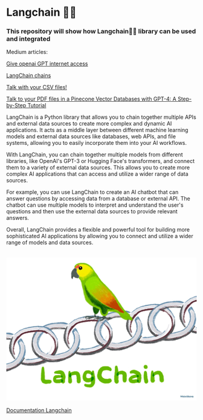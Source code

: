 # Langchain 🦜🔗
### This repository will show how Langchain🦜🔗 library can be used and integrated

Medium articles:

[Give openai GPT internet access](https://medium.com/@rubentak/give-openai-models-with-internet-access-using-langchain-7d5849f33e03)


[LangChain chains](https://medium.com/@rubentak/langchain-using-different-langchain-chains-to-write-a-new-episode-for-the-office-us-7c45d869d895)

[Talk with your CSV files!](https://medium.com/@rubentak/talk-to-your-data-base-with-gpt-models-using-langchain-csv-19e2b32aa729)

[Talk to your PDF files in a Pinecone Vector Databases with GPT-4: A Step-by-Step Tutorial](https://medium.com/@rubentak/talk-to-your-pdf-files-in-a-pinecone-vector-databases-with-gpt-4-a-step-by-step-tutorial-1632cf7aa041)


LangChain is a Python library that allows you to chain together multiple APIs and external data sources to create more complex and dynamic AI applications. It acts as a middle layer between different machine learning models and external data sources like databases, web APIs, and file systems, allowing you to easily incorporate them into your AI workflows.

With LangChain, you can chain together multiple models from different libraries, like OpenAI's GPT-3 or Hugging Face's transformers, and connect them to a variety of external data sources. This allows you to create more complex AI applications that can access and utilize a wider range of data sources.

For example, you can use LangChain to create an AI chatbot that can answer questions by accessing data from a database or external API. The chatbot can use multiple models to interpret and understand the user's questions and then use the external data sources to provide relevant answers.

Overall, LangChain provides a flexible and powerful tool for building more sophisticated AI applications by allowing you to connect and utilize a wider range of models and data sources.

<br>
<img src="data/images/LangChain.jpeg" alt="Langchain image" width="1200"/>

[Documentation Langchain](https://python.langchain.com/en/latest/index.html)
